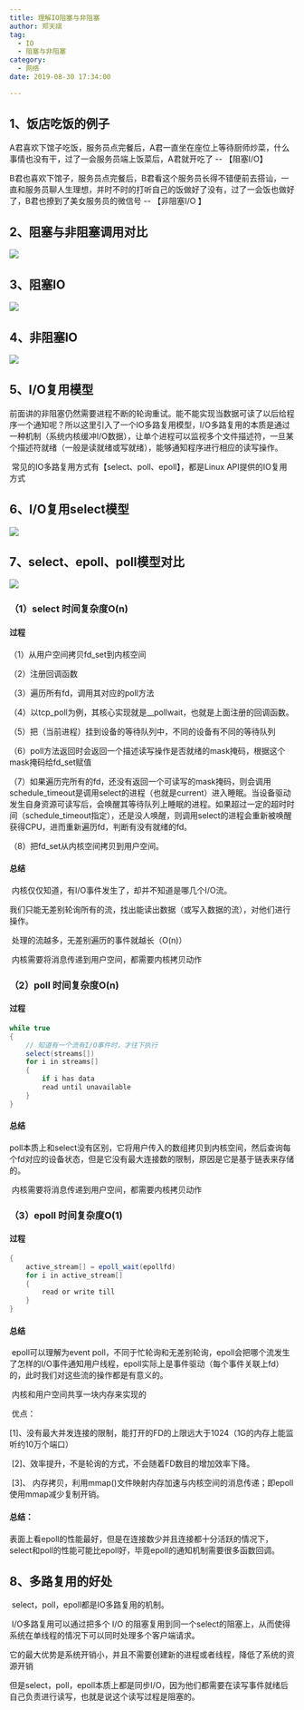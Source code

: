 ```yaml
---
title: 理解IO阻塞与非阻塞
author: 郑天祺
tag:
  - IO
  - 阻塞与非阻塞
category:
  - 网络
date: 2019-08-30 17:34:00

---
```


## 1、饭店吃饭的例子

A君喜欢下馆子吃饭，服务员点完餐后，A君一直坐在座位上等待厨师炒菜，什么事情也没有干，过了一会服务员端上饭菜后，A君就开吃了 -- 【阻塞I/O】

B君也喜欢下馆子，服务员点完餐后，B君看这个服务员长得不错便前去搭讪，一直和服务员聊人生理想，并时不时的打听自己的饭做好了没有，过了一会饭也做好了，B君也撩到了美女服务员的微信号 -- 【非阻塞I/O 】  

## 2、阻塞与非阻塞调用对比

![](/assets/images/阻塞与非阻塞调用对比.png)

## 3、阻塞IO

![](/assets/images/阻塞IO.png)

## 4、非阻塞IO

![](/assets/images/非阻塞IO.png)

## 5、I/O复用模型

​	前面讲的非阻塞仍然需要进程不断的轮询重试。能不能实现当数据可读了以后给程序一个通知呢？所以这里引入了一个IO多路复用模型，I/O多路复用的本质是通过一种机制（系统内核缓冲I/O数据），让单个进程可以监视多个文件描述符，一旦某个描述符就绪（一般是读就绪或写就绪），能够通知程序进行相应的读写操作。

​	常见的IO多路复用方式有【select、poll、epoll】，都是Linux  API提供的IO复用方式

## 6、I/O复用select模型

![](/assets/images/IO复用select模型.png)

## 7、select、epoll、poll模型对比

![](/assets/images/select、epoll模型对比.png)

### （1）select 时间复杂度O(n)

#### 过程 

（1）从用户空间拷贝fd_set到内核空间

（2）注册回调函数

（3）遍历所有fd，调用其对应的poll方法

（4）以tcp_poll为例，其核心实现就是__pollwait，也就是上面注册的回调函数。

（5）把（当前进程）挂到设备的等待队列中，不同的设备有不同的等待队列

（6）poll方法返回时会返回一个描述读写操作是否就绪的mask掩码，根据这个mask掩码给fd_set赋值

（7）如果遍历完所有的fd，还没有返回一个可读写的mask掩码，则会调用schedule_timeout是调用select的进程（也就是current）进入睡眠。当设备驱动发生自身资源可读写后，会唤醒其等待队列上睡眠的进程。如果超过一定的超时时间（schedule_timeout指定），还是没人唤醒，则调用select的进程会重新被唤醒获得CPU，进而重新遍历fd，判断有没有就绪的fd。

（8）把fd_set从内核空间拷贝到用户空间。

#### 总结

​		内核仅仅知道，有I/O事件发生了，却并不知道是哪几个I/O流。

​		我们只能无差别轮询所有的流，找出能读出数据（或写入数据的流），对他们进行操作。

​		处理的流越多，无差别遍历的事件就越长（O(n)）

​		内核需要将消息传递到用户空间，都需要内核拷贝动作

### （2）poll 时间复杂度O(n)

#### 过程

```java
while true  
{  
    // 知道有一个流有I/O事件时，才往下执行  
    select(streams[]) 
    for i in streams[]  
    {  
        if i has data  
        read until unavailable  
    }  
} 
```

#### 总结

​		poll本质上和select没有区别，它将用户传入的数组拷贝到内核空间，然后查询每个fd对应的设备状态，但是它没有最大连接数的限制，原因是它是基于链表来存储的。

​		内核需要将消息传递到用户空间，都需要内核拷贝动作

### （3）epoll 时间复杂度O(1)

#### 过程

```java
{  
    active_stream[] = epoll_wait(epollfd)  
    for i in active_stream[]  
    {  
        read or write till  
    }  
}  
```



#### 总结

​		epoll可以理解为event poll，不同于忙轮询和无差别轮询，epoll会把哪个流发生了怎样的I/O事件通知用户线程，epoll实际上是事件驱动（每个事件关联上fd）的，此时我们对这些流的操作都是有意义的。

​		内核和用户空间共享一块内存来实现的

​	优点：

​		[1]、没有最大并发连接的限制，能打开的FD的上限远大于1024（1G的内存上能监听约10万个端口）

​		[2]、效率提升，不是轮询的方式，不会随着FD数目的增加效率下降。

​		[3]、 内存拷贝，利用mmap()文件映射内存加速与内核空间的消息传递；即epoll使用mmap减少复制开销。

#### 总结：

​		表面上看epoll的性能最好，但是在连接数少并且连接都十分活跃的情况下，select和poll的性能可能比epoll好，毕竟epoll的通知机制需要很多函数回调。

## 8、多路复用的好处

​		select，poll，epoll都是IO多路复用的机制。

​		I/O多路复用可以通过把多个 I/O 的阻塞复用到同一个select的阻塞上，从而使得系统在单线程的情况下可以同时处理多个客户端请求。

​		它的最大优势是系统开销小，并且不需要创建新的进程或者线程，降低了系统的资源开销

​		但是select，poll，epoll本质上都是同步I/O，因为他们都需要在读写事件就绪后自己负责进行读写，也就是说这个读写过程是阻塞的。